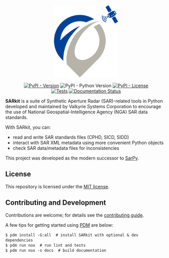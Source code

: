 <div align="center">

<img src="https://raw.githubusercontent.com/ValkyrieSystems/sarkit/main/docs/source/_static/sarkit_logo.png" width=200>

[![PyPI - Version](https://img.shields.io/pypi/v/sarkit)](https://pypi.org/project/sarkit/)
![PyPI - Python Version](https://img.shields.io/pypi/pyversions/sarkit)
[![PyPI - License](https://img.shields.io/pypi/l/sarkit)](./LICENSE)
<br>
[![Tests](https://github.com/ValkyrieSystems/sarkit/actions/workflows/tests.yml/badge.svg)](https://github.com/ValkyrieSystems/sarkit/actions/workflows/tests.yml)
[![Documentation Status](https://readthedocs.org/projects/sarkit/badge/?version=latest)](https://sarkit.readthedocs.io/en/latest/?badge=latest)

</div>

**SARkit** is a suite of Synthetic Aperture Radar (SAR)-related tools in Python developed and maintained by
Valkyrie Systems Corporation to encourage the use of National Geospatial-Intelligence Agency (NGA) SAR data standards.

With SARkit, you can:

* read and write SAR standards files (CPHD, SICD, SIDD)
* interact with SAR XML metadata using more convenient Python objects
* check SAR data/metadata files for inconsistencies

This project was developed as the modern successor to [SarPy](https://github.com/ngageoint/sarpy).

## License
This repository is licensed under the [MIT license](./LICENSE).

## Contributing and Development
Contributions are welcome; for details see the [contributing guide](./CONTRIBUTING.md).

A few tips for getting started using [PDM](https://pdm-project.org/en/latest/) are below:


```shell
$ pdm install -G:all  # install SARkit with optional & dev dependencies
$ pdm run nox  # run lint and tests
$ pdm run nox -s docs  # build documentation
```
